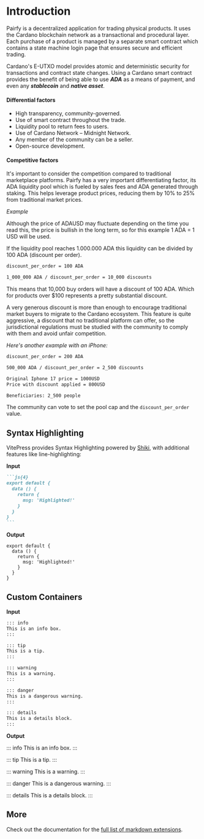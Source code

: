 # Introduction

Pairfy is a decentralized application for trading physical products. It uses the Cardano blockchain network as a transactional and procedural layer.
Each purchase of a product is managed by a separate smart contract which contains a state machine login page that ensures secure and efficient trading.

Cardano's E-UTXO model provides atomic and deterministic security for transactions and contract state changes.
Using a Cardano smart contract provides the benefit of being able to use **_ADA_** as a means of payment, and even any **_stablecoin_** and **_native asset_**.

#### Differential factors

- High transparency, community-governed.
- Use of smart contract throughout the trade.
- Liquidity pool to return fees to users.
- Use of Cardano Network – Midnight Network.
- Any member of the community can be a seller.
- Open-source development.

#### Competitive factors

It's important to consider the competition compared to traditional marketplace platforms.
Pairfy has a very important differentiating factor, its ADA liquidity pool which is fueled by sales fees and ADA generated through staking.
This helps leverage product prices, reducing them by 10% to 25% from traditional market prices.

_Example_

Although the price of ADAUSD may fluctuate depending on the time you read this, 
the price is bullish in the long term, so for this example 1 ADA = 1 USD will be used.

If the liquidity pool reaches 1.000.000 ADA this liquidity can be
divided by 100 ADA (discount per order).

```md
discount_per_order = 100 ADA

1_000_000 ADA / discount_per_order = 10_000 discounts
```

This means that 10,000 buy orders will have a discount of 100 ADA.
Which for products over $100 represents a pretty substantial discount.

A very generous discount is more than enough to encourage traditional market buyers to migrate to the Cardano ecosystem.
This feature is quite aggressive, a discount that no traditional platform can offer,
so the jurisdictional regulations must be studied with the community to comply with them and avoid unfair competition.

_Here's another example with an iPhone:_


```md
discount_per_order = 200 ADA

500_000 ADA / discount_per_order = 2_500 discounts

Original Iphone 17 price = 1000USD
Price with discount applied = 800USD

Beneficiaries: 2_500 people

```


The community can vote to set the pool cap and the `discount_per_order` value.



## Syntax Highlighting

VitePress provides Syntax Highlighting powered by [Shiki](https://github.com/shikijs/shiki), with additional features like line-highlighting:

**Input**

````md
```js{4}
export default {
  data () {
    return {
      msg: 'Highlighted!'
    }
  }
}
```
````

**Output**

```js{4}
export default {
  data () {
    return {
      msg: 'Highlighted!'
    }
  }
}
```

## Custom Containers

**Input**

```md
::: info
This is an info box.
:::

::: tip
This is a tip.
:::

::: warning
This is a warning.
:::

::: danger
This is a dangerous warning.
:::

::: details
This is a details block.
:::
```

**Output**

::: info
This is an info box.
:::

::: tip
This is a tip.
:::

::: warning
This is a warning.
:::

::: danger
This is a dangerous warning.
:::

::: details
This is a details block.
:::

## More

Check out the documentation for the [full list of markdown extensions](https://vitepress.dev/guide/markdown).
